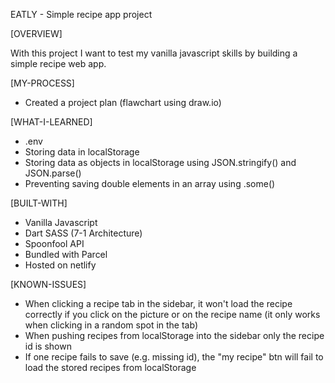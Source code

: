EATLY - Simple recipe app project

[OVERVIEW]

With this project I want to test my vanilla javascript skills by building a simple recipe web app. 

[MY-PROCESS]

- Created a project plan (flawchart using draw.io)

[WHAT-I-LEARNED]

- .env
- Storing data in localStorage
- Storing data as objects in localStorage using JSON.stringify() and JSON.parse()
- Preventing saving double elements in an array using .some()

[BUILT-WITH]

- Vanilla Javascript
- Dart SASS (7-1 Architecture)
- Spoonfool API 
- Bundled with Parcel
- Hosted on netlify

[KNOWN-ISSUES]

- When clicking a recipe tab in the sidebar, it won't load the recipe correctly if you click on the picture or on the recipe name (it only works when clicking in a random spot in the tab)
- When pushing recipes from localStorage into the sidebar only the recipe id is shown
- If one recipe fails to save (e.g. missing id), the "my recipe" btn will fail to load the stored recipes from localStorage
